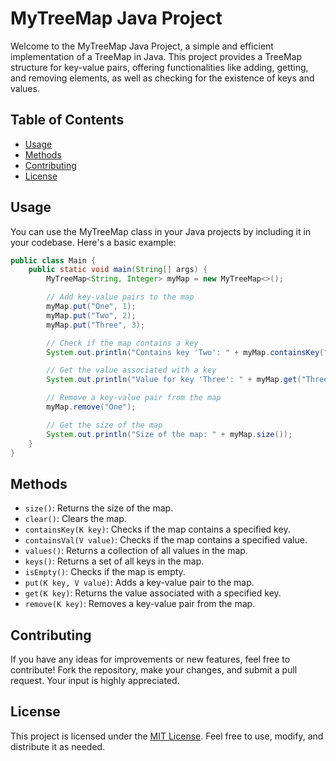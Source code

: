 # MyTreeMap Java Project

Welcome to the MyTreeMap Java Project, a simple and efficient implementation of a TreeMap in Java. This project provides a TreeMap structure for key-value pairs, offering functionalities like adding, getting, and removing elements, as well as checking for the existence of keys and values.

## Table of Contents

- [Usage](#usage)
- [Methods](#methods)
- [Contributing](#contributing)
- [License](#license)

## Usage

You can use the MyTreeMap class in your Java projects by including it in your codebase. Here's a basic example:

```java
public class Main {
    public static void main(String[] args) {
        MyTreeMap<String, Integer> myMap = new MyTreeMap<>();

        // Add key-value pairs to the map
        myMap.put("One", 1);
        myMap.put("Two", 2);
        myMap.put("Three", 3);

        // Check if the map contains a key
        System.out.println("Contains key 'Two': " + myMap.containsKey("Two"));

        // Get the value associated with a key
        System.out.println("Value for key 'Three': " + myMap.get("Three"));

        // Remove a key-value pair from the map
        myMap.remove("One");

        // Get the size of the map
        System.out.println("Size of the map: " + myMap.size());
    }
}
```

## Methods

- `size()`: Returns the size of the map.
- `clear()`: Clears the map.
- `containsKey(K key)`: Checks if the map contains a specified key.
- `containsVal(V value)`: Checks if the map contains a specified value.
- `values()`: Returns a collection of all values in the map.
- `keys()`: Returns a set of all keys in the map.
- `isEmpty()`: Checks if the map is empty.
- `put(K key, V value)`: Adds a key-value pair to the map.
- `get(K key)`: Returns the value associated with a specified key.
- `remove(K key)`: Removes a key-value pair from the map.

## Contributing

If you have any ideas for improvements or new features, feel free to contribute! Fork the repository, make your changes, and submit a pull request. Your input is highly appreciated.

## License

This project is licensed under the [MIT License](LICENSE). Feel free to use, modify, and distribute it as needed.
